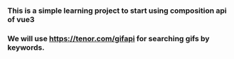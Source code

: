 ### This is a simple learning project to start using composition api of vue3
### We will use https://tenor.com/gifapi for searching gifs by keywords.